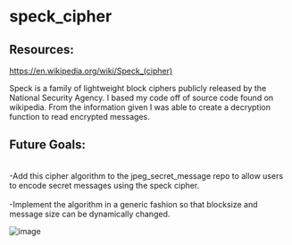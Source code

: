 # speck_cipher

## Resources: ##
https://en.wikipedia.org/wiki/Speck_(cipher)

Speck is a family of lightweight block ciphers publicly released by the National Security Agency. I based my code off of source code found on wikipedia. From the information given I was able to create a decryption function to read encrypted messages. 

## Future Goals: ##
<br >-Add this cipher algorithm to the jpeg_secret_message repo to allow users to encode secret messages using the speck cipher.<br />
<br >-Implement the algorithm in a generic fashion so that blocksize and message size can be dynamically changed. <br />

![image](https://user-images.githubusercontent.com/30327564/187025531-f2747c19-eb6d-49b2-bfa5-5d7c318894d7.png)
